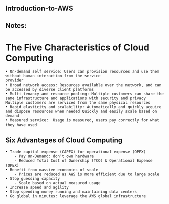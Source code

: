 ## Introduction-to-AWS

## Notes:

# The Five Characteristics of Cloud Computing
    • On-demand self service: Users can provision resources and use them without human interaction from the service
    provider
    • Broad network access: Resources available over the network, and can be accessed by diverse client platforms
    • Multi-tenancy and resource pooling: Multiple customers can share the same infrastructure and applications with security and privacy Multiple customers are serviced from the same physical resources
    • Rapid elasticity and scalability: Automatically and quickly acquire and dispose resources when needed Quickly and easily scale based on demand
    • Measured service:  Usage is measured, users pay correctly for what they have used

## Six Advantages of Cloud Computing

    • Trade capital expense (CAPEX) for operational expense (OPEX)
        - Pay On-Demand: don’t own hardware
        - Reduced Total Cost of Ownership (TCO) & Operational Expense (OPEX)
    • Benefit from massive economies of scale
        - Prices are reduced as AWS is more efficient due to large scale
    • Stop guessing capacity
        - Scale based on actual measured usage
    • Increase speed and agility
    • Stop spending money running and maintaining data centers
    • Go global in minutes: leverage the AWS global infrastructure

